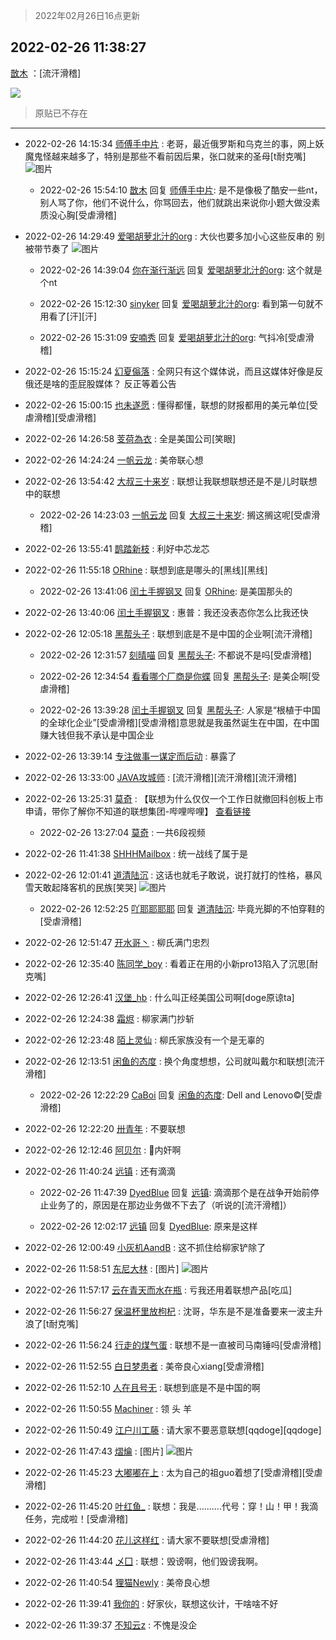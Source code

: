 > 2022年02月26日16点更新
<link rel="stylesheet" href="https://cdn.jsdelivr.net/gh/taotie6/sampleJSON@main/css/photo_show.css">
<meta name="referrer" content="no-referrer" />


 ## 2022-02-26 11:38:27 

 [㪚木](https://www.coolapk.com/feed/33832621?shareKey=MTRlYTc5MDcyYzBmNjIxOWE2NGQ~) ：[流汗滑稽] 

<div class="album">
<img class="img-item" src="https://image.coolapk.com/feed/2022/0226/11/1081091_43c7e906_6704_8605_508@1152x743.jpeg" />
</div>

> 原贴已不存在 

 ------- 

- 2022-02-26 14:15:34 [师傅手中片](uid=1467971) : 老哥，最近俄罗斯和乌克兰的事，网上妖魔鬼怪越来越多了，特别是那些不看前因后果，张口就来的圣母[t耐克嘴] ![图片](https://image.coolapk.com/feed/2022/0226/14/1467971_d600c157_6132_7464_113@1080x2340.jpeg)

    - 2022-02-26 15:54:10 [㪚木](uid=1081091) 回复 [师傅手中片](uid=1467971): 是不是像极了酷安一些nt，别人骂了你，他们不说什么，你骂回去，他们就跳出来说你小题大做没素质没心胸[受虐滑稽] 

- 2022-02-26 14:29:49 [爱喝胡萝北汁的org](uid=1377468) : 大伙也要多加小心这些反串的 别被带节奏了 ![图片](https://image.coolapk.com/feed/2022/0226/14/1377468_da5b6f87_6988_7054_302@1080x3642.jpeg)

    - 2022-02-26 14:39:04 [你在渐行渐远](uid=1347472) 回复 [爱喝胡萝北汁的org](uid=1377468): 这个就是个nt 

    - 2022-02-26 15:12:30 [sinyker](uid=684334) 回复 [爱喝胡萝北汁的org](uid=1377468): 看到第一句就不用看了[汗][汗] 

    - 2022-02-26 15:31:09 [安喃秀](uid=2237599) 回复 [爱喝胡萝北汁的org](uid=1377468): 气抖冷[受虐滑稽] 

- 2022-02-26 15:15:24 [幻夏傟落](uid=2370809) : 全网只有这个媒体说，而且这媒体好像是反俄还是啥的歪屁股媒体？
反正等着公告 

- 2022-02-26 15:00:15 [也未遂愿](uid=3056500) : 懂得都懂，联想的财报都用的美元单位[受虐滑稽][受虐滑稽] 

- 2022-02-26 14:26:58 [芰荷為衣](uid=3227684) : 全是美国公司[笑眼] 

- 2022-02-26 14:24:24 [一帆云龙](uid=659185) : 美帝联心想 

- 2022-02-26 13:54:42 [大叔三十来岁](uid=5360167) : 联想让我联想联想还是不是儿时联想中的联想 

    - 2022-02-26 14:23:03 [一帆云龙](uid=659185) 回复 [大叔三十来岁](uid=5360167): 搁这搁这呢[受虐滑稽] 

- 2022-02-26 13:55:41 [鹊踏新枝](uid=1835535) : 利好中芯龙芯 

- 2022-02-26 11:55:18 [ORhine](uid=3247844) : 联想到底是哪头的[黑线][黑线] 

    - 2022-02-26 13:41:06 [闰土手握钢叉](uid=3177928) 回复 [ORhine](uid=3247844): 是美国那头的 

- 2022-02-26 13:40:06 [闰土手握钢叉](uid=3177928) : 惠普：我还没表态你怎么比我还快 

- 2022-02-26 12:05:18 [黑帮头子](uid=2838832) : 联想到底是不是中国的企业啊[流汗滑稽] 

    - 2022-02-26 12:31:57 [刻晴喵](uid=2795447) 回复 [黑帮头子](uid=2838832): 不都说不是吗[受虐滑稽] 

    - 2022-02-26 12:34:54 [看看哪个厂商是你蝶](uid=17777527) 回复 [黑帮头子](uid=2838832): 是美企啊[受虐滑稽] 

    - 2022-02-26 13:39:28 [闰土手握钢叉](uid=3177928) 回复 [黑帮头子](uid=2838832): 人家是“根植于中国的全球化企业”[受虐滑稽][受虐滑稽]意思就是我虽然诞生在中国，在中国赚大钱但我不承认是中国企业 

- 2022-02-26 13:39:14 [专注做事一谋定而后动](uid=3083973) : 暴露了 

- 2022-02-26 13:33:00 [JAVA攻城师](uid=1305871) : [流汗滑稽][流汗滑稽][流汗滑稽] 

- 2022-02-26 13:25:31 [莫奇](uid=131936) : 【联想为什么仅仅一个工作日就撤回科创板上市申请，带你了解你不知道的联想集团-哔哩哔哩】 <a class="feed-link-url" href="https://b23.tv/QTFeaNK" title="https://b23.tv/QTFeaNK" target="_blank" rel="nofollow">查看链接</a> 

    - 2022-02-26 13:27:04 [莫奇](uid=131936) : 一共6段视频 

- 2022-02-26 11:41:38 [SHHHMailbox](uid=3071885) : 统一战线了属于是 

- 2022-02-26 12:01:41 [道清陆沉](uid=889471) : 这话也就毛子敢说，说打就打的性格，暴风雪天敢起降客机的民族[笑哭] ![图片](https://image.coolapk.com/feed/2022/0226/12/889471_99670464_8099_6202_791@1080x2400.jpeg)

    - 2022-02-26 12:52:25 [吖耶耶耶耶](uid=1523259) 回复 [道清陆沉](uid=889471): 毕竟光脚的不怕穿鞋的[受虐滑稽] 

- 2022-02-26 12:51:47 [开水哥丶](uid=608451) : 柳氏满门忠烈 

- 2022-02-26 12:35:40 [陈同学_boy](uid=17968150) : 看着正在用的小新pro13陷入了沉思[耐克嘴] 

- 2022-02-26 12:26:41 [汉堡_hb](uid=2563523) : 什么叫正经美国公司啊[doge原谅ta] 

- 2022-02-26 12:24:38 [霜烬](uid=1411794) : 柳家满门抄斩 

- 2022-02-26 12:23:48 [陌上灵仙](uid=3187911) : 柳氏家族没有一个是无辜的 

- 2022-02-26 12:13:51 [闲鱼的态度](uid=3298233) : 换个角度想想，公司就叫戴尔和联想[流汗滑稽] 

    - 2022-02-26 12:22:29 [CaBoi](uid=3746166) 回复 [闲鱼的态度](uid=3298233): Dell and Lenovo©[受虐滑稽] 

- 2022-02-26 12:22:20 [卅青年](uid=855301) : 不要联想 

- 2022-02-26 12:12:46 [阿贝尔](uid=717920) : 🐶内奸啊 

- 2022-02-26 11:40:24 [远镇](uid=1471248) : 还有滴滴 

    - 2022-02-26 11:47:39 [DyedBlue](uid=2730860) 回复 [远镇](uid=1471248): 滴滴那个是在战争开始前停止业务了的，原因是在那边业务做不下去了（听说的[流汗滑稽]） 

    - 2022-02-26 12:02:17 [远镇](uid=1471248) 回复 [DyedBlue](uid=2730860): 原来是这样 

- 2022-02-26 12:00:49 [小灰机AandB](uid=2217189) : 这不抓住给柳家铲除了 

- 2022-02-26 11:58:51 [东尼大林](uid=1612569) : [图片] ![图片](https://image.coolapk.com/feed/2022/0226/11/1612569_f536506a_7931_0225_174@1080x461.jpeg)

- 2022-02-26 11:57:17 [云在青天而水在瓶](uid=1654148) : 亏我还用着联想产品[吃瓜] 

- 2022-02-26 11:56:27 [保温杯里放枸杞](uid=2901673) : 沈哥，华东是不是准备要来一波主升浪了[t耐克嘴] 

- 2022-02-26 11:56:24 [行走的煤气蛋](uid=17341284) : 联想不是一直被司马南锤吗[受虐滑稽] 

- 2022-02-26 11:52:55 [白日梦患者](uid=533502) : 美帝良心xiang[受虐滑稽] 

- 2022-02-26 11:52:10 [人在且号无](uid=3743516) : 联想到底是不是中国的啊 

- 2022-02-26 11:50:55 [Machiner](uid=3114536) : 领  头  羊 

- 2022-02-26 11:50:49 [江户川工藤](uid=708569) : 请大家不要恶意联想[qqdoge][qqdoge] 

- 2022-02-26 11:47:43 [熠爚](uid=3242762) : [图片] ![图片](https://image.coolapk.com/feed/2022/0226/11/3242762_5d4e2a0a_7262_6706_814@554x316.jpeg)

- 2022-02-26 11:45:23 [大嘟嘟在上](uid=4316956) : 太为自己的祖guo着想了[受虐滑稽][受虐滑稽] 

- 2022-02-26 11:45:20 [叶红鱼_](uid=728808) : 联想：我是..........代号：穿！山！甲！我滴任务，完成啦！[受虐滑稽] 

- 2022-02-26 11:44:20 [花儿这样红](uid=3618501) : 请大家不要联想[受虐滑稽] 

- 2022-02-26 11:43:44 [乄囗](uid=759206) : 联想：毁谤啊，他们毁谤我啊。 

- 2022-02-26 11:40:54 [狸猫Newly](uid=1190607) : 美帝良心想 

- 2022-02-26 11:39:41 [我你的](uid=3530668) : 好家伙，联想这伙计，干啥啥不好 

- 2022-02-26 11:39:37 [不知云z](uid=5657858) : 不愧是没企 

